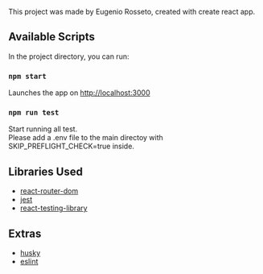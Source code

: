This project was made by Eugenio Rosseto, created with create react app.

## Available Scripts

In the project directory, you can run:

### `npm start`

Launches the app on [http://localhost:3000](http://localhost:3000)

### `npm run test`

Start running all test.<br/>
Please add a .env file to the main directoy with SKIP_PREFLIGHT_CHECK=true inside.

## Libraries Used

* [react-router-dom](https://reactrouter.com/web/guides/quick-start)
* [jest](https://jestjs.io/)
* [react-testing-library](https://testing-library.com/docs/react-testing-library/intro)

## Extras

* [husky](https://github.com/typicode/husky#readme)
* [eslint](https://eslint.org/)